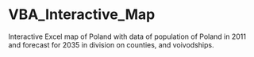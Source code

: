 # VBA_Interactive_Map
Interactive Excel map of Poland with data of population of Poland in 2011 and forecast for 2035 in division on counties, and voivodships.
